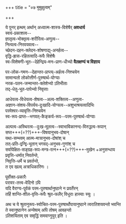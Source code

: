 +++
title = "०७ मुमुक्षुत्वम्"

+++

ये पुनर् इत्थम् अर्थान् अध्यात्म-शास्त्र-विशेषैर् **अवधार्य**  
स्वयं-प्रकाशत्व--  
ज्ञातृत्व-भोक्तृत्व-शरीरित्व-अणुत्व--  
नित्यत्व-निरवयवत्व--  
च्छेदन-दहन-क्लेदन-शोषणाद्य्-अनर्हत्व--  
वृद्धि-ह्रास-रहितत्वादि-रूपैः विशेषैः  
स्व-विशेषणी-भूत--देहेन्द्रिय-मनः-प्राण-धीभ्यो **वैलक्षण्यं च विज्ञाय**  

पर-लोक-गमन--देहान्तर-प्राप्त्य्-अर्हत्व-निश्चयेन  
सामान्यतो लोकोत्तीर्ण-पुरुषार्थ-योग्याः  
नरक-पतन-जन्मान्तर-क्लेशेभ्यो ऽतिभीताः  
तद्-धेतु-भूत-पापेभ्यो निवृत्ताः  

आधेयत्व-विधेयत्व-शेषत्व--अल्प-शक्तित्व--अणुत्व-  
अज्ञान-संशय-विपर्यय-दुःखादि-योग्यत्व--अशुभाश्रयत्वादिभिः  
परमेश्वर-व्यावृत्ति-निश्चयेन  
स्व-रूप-प्राप्त--भगवत्-कैङ्कर्य-रूप--परम-पुरुषार्थ-योग्याः  

अल्पत्व-अस्थिरत्व--दुःख-मूलत्व--स्वाभाविकानन्द-विरुद्धत्व-रूपान्  
सप्त+++(=??)+++-विषयानुभव-दोषान्  
यथा-सम्भवम् आत्म-मात्रानुभव-दोषांश् च  
तत्-प्रति-द्वन्द्वि-भूतान् भगवद्-अनुभव-गुणांश् च  
सर्वापेक्षित-सङ्ग्रह-रूप-मन्त्र-रत्न+++(=??)+++-मुखेन +अनुसन्धाय  
प्रवृत्ति-धर्मात् निवर्तन्ते,  
निवृत्ति-धर्मे च प्रवर्तन्ते,  
त एव खल्व् अत्राधिकारिणः ।

पूर्वोक्त-प्रकारैः  
परावर-तत्त्व-वेदिनो ऽपि  
यदि वैराग्य-पूर्वकं परम-पुरुषार्थानुष्ठाने न प्रवर्तेरन्  
तर्हि शान्ति-शील-वृत्ति-रूपैः श्रुत-फलैर् विधुराः हास्याः स्युः । 

अथ च ये श्रुतानुरूप-स्वोचित-परम-पुरुषार्थोपायानुष्ठाने त्वरातिशयवन्तो भवन्ति  
ते स्वानुष्ठानेन अन्येषाम् अपि तोषम् आवहन्तो  
ऽतिशयिताम् एव समृद्धिं समवाप्नुयुर् इति ।

